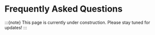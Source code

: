 # Frequently Asked Questions

:::{note}
This page is currently under construction. Please stay tuned for updates!
:::
